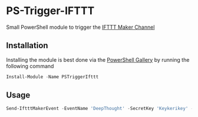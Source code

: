# PS-Trigger-IFTTT

Small PowerShell module to trigger the  [IFTTT Maker Channel][1]

## Installation

Installing the module is best done via the [PowerShell Gallery][2] by running the following command

```powershell
Install-Module -Name PSTriggerIfttt
```

## Usage

```powershell
Send-IftttMakerEvent -EventName 'DeepThought' -SecretKey 'Keykerikey' -Value1 'UltimateQuestion' -Value2 '42'
```

[1]: https://ifttt.com/maker
[2]: https://www.powershellgallery.com/packages/PSTriggerIfttt
